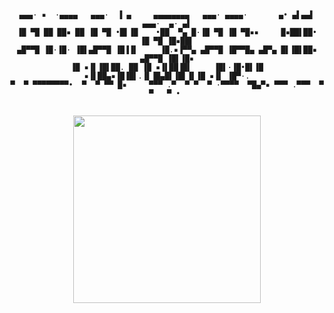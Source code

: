 <div align="center">
  
 ```


 ▄▄▄· ▪  ·▄▄▄▄   ▄▄▄·  ▐ ▄     ▄▄▄▄▄▄▄▄   ▄▄▄· ▄▄▄▄·       ▄• ▄▌▄▄▌   ▄▄▄·  ▄· ▄▌
▐█ ▀█ ██ ██▪ ██ ▐█ ▀█ •█▌▐█    •██  ▀▄ █·▐█ ▀█ ▐█ ▀█▪▪     █▪██▌██•  ▐█ ▀█ ▐█▪██▌
▄█▀▀█ ▐█·▐█· ▐█▌▄█▀▀█ ▐█▐▐▌     ▐█.▪▐▀▀▄ ▄█▀▀█ ▐█▀▀█▄ ▄█▀▄ █▌▐█▌██▪  ▄█▀▀█ ▐█▌▐█▪
▐█ ▪▐▌▐█▌██. ██ ▐█ ▪▐▌██▐█▌     ▐█▌·▐█•█▌▐█ ▪▐▌██▄▪▐█▐█▌.▐▌▐█▄█▌▐█▌▐▌▐█ ▪▐▌ ▐█▀·.
 ▀  ▀ ▀▀▀▀▀▀▀▀•  ▀  ▀ ▀▀ █▪     ▀▀▀ .▀  ▀ ▀  ▀ ·▀▀▀▀  ▀█▄▀▪ ▀▀▀ .▀▀▀  ▀  ▀   ▀ • 


 ```
 

 <img src="https://media3.giphy.com/media/l3vR85PnGsBwu1PFK/giphy.gif" width=300px/>






